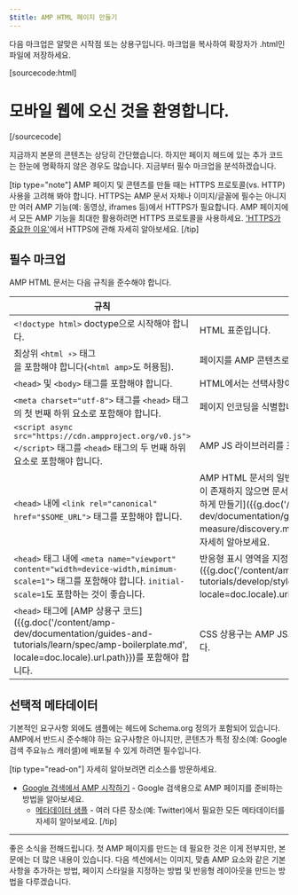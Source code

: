```yaml
---
$title: AMP HTML 페이지 만들기
---
```


다음 마크업은 알맞은 시작점 또는 상용구입니다.
마크업을 복사하여 확장자가 .html인 파일에 저장하세요.

[sourcecode:html]
<!doctype html>
<html amp lang="en">
  <head>
    <meta charset="utf-8">
    <script async src="https://cdn.ampproject.org/v0.js"></script>
    <title>안녕하세요. AMP입니다.</title>
    <link rel="canonical" href="{{doc.url}}">
    <meta name="viewport" content="width=device-width,minimum-scale=1,initial-scale=1">
    <script type="application/ld+json">
      {
        "@context": "http://schema.org",
        "@type": "NewsArticle",
        "headline": "Open-source framework for publishing content",
        "datePublished": "2015-10-07T12:02:41Z",
        "image": [
          "logo.jpg"
        ]
      }
    </script>
    <style amp-boilerplate>body{-webkit-animation:-amp-start 8s steps(1,end) 0s 1 normal both;-moz-animation:-amp-start 8s steps(1,end) 0s 1 normal both;-ms-animation:-amp-start 8s steps(1,end) 0s 1 normal both;animation:-amp-start 8s steps(1,end) 0s 1 normal both}@-webkit-keyframes -amp-start{from{visibility:hidden}to{visibility:visible}}@-moz-keyframes -amp-start{from{visibility:hidden}to{visibility:visible}}@-ms-keyframes -amp-start{from{visibility:hidden}to{visibility:visible}}@-o-keyframes -amp-start{from{visibility:hidden}to{visibility:visible}}@keyframes -amp-start{from{visibility:hidden}to{visibility:visible}}</style><noscript><style amp-boilerplate>body{-webkit-animation:none;-moz-animation:none;-ms-animation:none;animation:none}</style></noscript>
  </head>
  <body>
    <h1>모바일 웹에 오신 것을 환영합니다.</h1>
  </body>
</html>
[/sourcecode]

지금까지 본문의 콘텐츠는 상당히 간단했습니다. 하지만 페이지 헤드에 있는 추가 코드는 한눈에 명확하지 않은 경우도 많습니다. 지금부터 필수 마크업을 분석하겠습니다.

[tip type="note"]
AMP 페이지 및 콘텐츠를 만들 때는 HTTPS 프로토콜(vs. HTTP) 사용을 고려해 봐야 합니다. HTTPS는 AMP 문서 자체나 이미지/글꼴에 필수는 아니지만 여러 AMP 기능(예: 동영상, iframes 등)에서 HTTPS가 필요합니다. AMP 페이지에서 모든 AMP 기능을 최대한 활용하려면 HTTPS 프로토콜을 사용하세요.  ['HTTPS가 중요한 이유'](https://developers.google.com/web/fundamentals/security/encrypt-in-transit/why-https)에서 HTTPS에 관해 자세히 알아보세요.
[/tip]

## 필수 마크업

AMP HTML 문서는 다음 규칙을 준수해야 합니다.

| 규칙      | 설명 |
| --------- | ----------- |
| `<!doctype html>` doctype으로 시작해야 합니다. | HTML 표준입니다. |
| 최상위 `<html ⚡>` 태그 <br>을 포함해야 합니다(`<html amp>`도 허용됨). | 페이지를 AMP 콘텐츠로 식별합니다. |
| `<head>` 및 `<body>` 태그를 포함해야 합니다. | HTML에서는 선택사항이지만 AMP에서는 아닙니다.
| `<meta charset="utf-8">` 태그를 `<head>` 태그의 첫 번째 하위 요소로 포함해야 합니다. | 페이지 인코딩을 식별합니다. |
| `<script async src="https://cdn.ampproject.org/v0.js"></script>` 태그를 `<head>` 태그의 두 번째 하위 요소로 포함해야 합니다. | AMP JS 라이브러리를 포함하고 로드합니다. |
| `<head>` 내에 `<link rel="canonical" href="$SOME_URL">` 태그를 포함해야 합니다. | AMP HTML 문서의 일반 HTML 버전을 가리킵니다. HTML 버전이 존재하지 않으면 문서 자체를 가리킵니다. [페이지를 검색 가능하게 만들기]({{g.doc('/content/amp-dev/documentation/guides-and-tutorials/optimize-measure/discovery.md', locale=doc.locale).url.path}})에서 자세히 알아보세요.
| `<head>` 태그 내에 `<meta name="viewport" content="width=device-width,minimum-scale=1">` 태그를 포함해야 합니다. `initial-scale=1`도 포함하는 것이 좋습니다. | 반응형 표시 영역을 지정합니다. [반응형 AMP 페이지 만들기]({{g.doc('/content/amp-dev/documentation/guides-and-tutorials/develop/style_and_layout/responsive_design.md', locale=doc.locale).url.path}})에서 자세히 알아보세요. |
| `<head>` 태그에 [AMP 상용구 코드]({{g.doc('/content/amp-dev/documentation/guides-and-tutorials/learn/spec/amp-boilerplate.md', locale=doc.locale).url.path}})를 포함해야 합니다.  | CSS 상용구는 AMP JS가 로드되기 전까지 우선 콘텐츠를 숨깁니다. |

## 선택적 메타데이터

기본적인 요구사항 외에도 샘플에는 헤드에 Schema.org 정의가 포함되어 있습니다. AMP에서 반드시 준수해야 하는 요구사항은 아니지만, 콘텐츠가 특정 장소(예: Google 검색 주요뉴스 캐러셀)에 배포될 수 있게 하려면 필수입니다.

[tip type="read-on"] 자세히 알아보려면 리소스를 방문하세요.

* [Google 검색에서 AMP 시작하기](https://developers.google.com/amp/docs) - Google 검색용으로 AMP 페이지를 준비하는 방법을 알아보세요.
  * [메타데이터 샘플](https://github.com/ampproject/amphtml/tree/master/examples/metadata-examples) - 여러 다른 장소(예: Twitter)에서 필요한 모든 메타데이터를 자세히 알아보세요.
[/tip]

<hr>

좋은 소식을 전해드립니다. 첫 AMP 페이지를 만드는 데 필요한 것은 이게 전부지만, 본문에는 더 많은 내용이 있습니다. 다음 섹션에서는 이미지, 맞춤 AMP 요소와 같은 기본사항을 추가하는 방법, 페이지 스타일을 지정하는 방법 및 반응형 레이아웃을 만드는 방법을 다루겠습니다.
